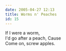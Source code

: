 ```yaml
---
date: 2005-04-27 12:13
title: Worms n' Peaches
id: 15
---
```

If I were a worm,<br>
I'd go after a peach, Cause<br>
Come on, screw apples.
